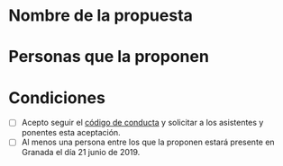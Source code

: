 # Nombre de la propuesta


# Personas que la proponen


# Condiciones

* [ ] Acepto seguir el [código de conducta](https://eslib.re/2019/conducta/) y solicitar a los asistentes y ponentes esta aceptación.
* [ ] Al menos una persona entre los que la proponen estará presente en Granada el día 21 junio de 2019.
